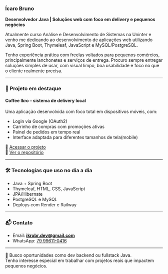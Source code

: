### Ícaro Bruno

**Desenvolvedor Java | Soluções web com foco em delivery e pequenos negócios**

Atualmente curso Análise e Desenvolvimento de Sistemas na Uninter e venho me dedicando ao desenvolvimento de aplicações web utilizando Java, Spring Boot, Thymeleaf, JavaScript e MySQL/PostgreSQL.

Tenho experiência prática com freelas voltados para pequenos comércios, principalmente lanchonetes e serviços de entrega. Procuro sempre entregar soluções simples de usar, com visual limpo, boa usabilidade e foco no que o cliente realmente precisa.

---

### 🧩 Projeto em destaque

#### Coffee Ikro – sistema de delivery local

Uma aplicação desenvolvida com foco total em dispositivos móveis, com:

- Login via Google (OAuth2)
- Carrinho de compras com promoções ativas
- Painel de pedidos em tempo real
- Interface adaptada para diferentes tamanhos de tela(mobile)

🔗 [Acessar o projeto](https://coffe-ikro.onrender.com)  
📁 [Ver o repositório](https://github.com/ikrobr/coffee_ikro)

---

### 🛠️ Tecnologias que uso no dia a dia

- Java + Spring Boot
- Thymeleaf, HTML, CSS, JavaScript
- JPA/Hibernate
- PostgreSQL e MySQL
- Deploys com Render e Railway

---

### 📬 Contato

- Email: **ikrobr.dev@gmail.com**  
- WhatsApp: [79 99611-0416](https://wa.me/5579996110416)

---

📌 Busco oportunidades como dev backend ou fullstack Java.  
Tenho interesse especial em trabalhar com projetos reais que impactem pequenos negócios.
